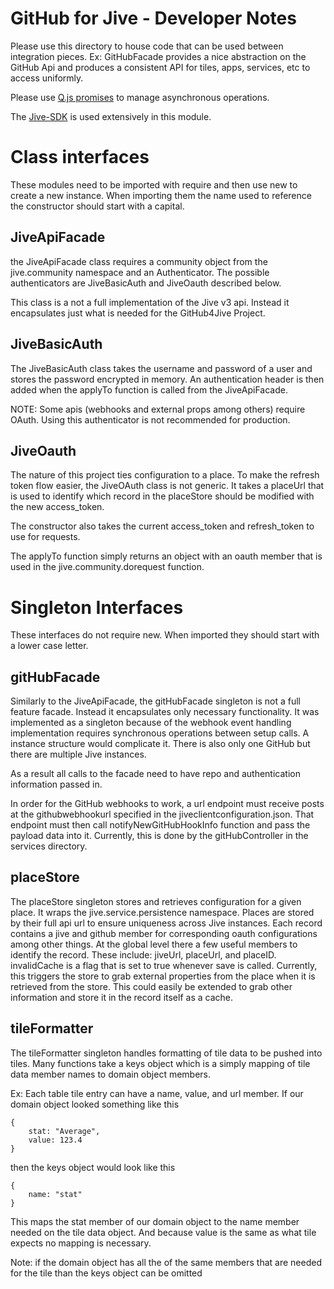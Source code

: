 GitHub for Jive - Developer Notes
=================================

Please use this directory to house code that can be used between integration pieces.
Ex: GitHubFacade provides a nice abstraction on the GitHub Api and produces a consistent
API for tiles, apps, services, etc to access uniformly.

Please use <a href="https://github.com/kriskowal/q">Q.js promises</a> to manage asynchronous operations.

The [Jive-SDK](https://cdn.rawgit.com/jivesoftware/jive-sdk/master/docs/api/module-api.html) is used extensively in this module.

Class interfaces
================

These modules need to be imported with require and then use new to create a new instance.
When importing them the name used to reference the constructor should start with a capital.

JiveApiFacade
-------------

the JiveApiFacade class requires a community object from the jive.community namespace and an 
Authenticator. The possible authenticators are JiveBasicAuth and JiveOauth described below.

This class is a not a full implementation of the Jive v3 api. Instead it encapsulates just what is
needed for the GitHub4Jive Project. 

JiveBasicAuth
-------------

The JiveBasicAuth class takes the username and password of a user and stores the password 
encrypted in memory. An authentication header is then added when the applyTo function is called
from the JiveApiFacade.

NOTE: Some apis (webhooks and external props among others) require OAuth. Using this authenticator
is not recommended for production.

JiveOauth
----------

The nature of this project ties configuration to a place. To make the refresh token flow easier, the
JiveOAuth class is not generic. It takes a placeUrl that is used to identify which record in the placeStore
should be modified with the new access_token. 

The constructor also takes the current access_token and refresh_token to use for requests.

The applyTo function simply returns an object with an oauth member that is used in the jive.community.dorequest
function.

Singleton Interfaces
====================

These interfaces do not require new. When imported they should start with a lower case letter.

gitHubFacade
------------

Similarly to the JiveApiFacade, the gitHubFacade singleton is not a full feature facade. Instead 
it encapsulates only necessary functionality. It was implemented as a singleton because of the webhook
event handling implementation requires synchronous operations between setup calls. A instance structure would
complicate it. There is also only one GitHub but there are multiple Jive instances.

As a result all calls to the facade need to have repo and authentication information passed in.

In order for the GitHub webhooks to work, a url endpoint must receive posts at the githubwebhookurl specified in
the jiveclientconfiguration.json. That endpoint must then call notifyNewGitHubHookInfo function and pass the 
payload data into it. Currently, this is done by the gitHubController in the services directory.


placeStore
-----------

The placeStore singleton stores and retrieves configuration for a given place. It wraps the jive.service.persistence
namespace. Places are stored by their full api url to ensure uniqueness across Jive instances. Each record contains a 
jive and github member for corresponding oauth configurations among other things. At the global level there a few useful
members to identify the record. These include: jiveUrl, placeUrl, and placeID. invalidCache is a flag that is set to true
whenever save is called. Currently, this triggers the store to grab external properties from the place when it is retrieved
from the store. This could easily be extended to grab other information and store it in the record itself as a cache.

tileFormatter
-------------

The tileFormatter singleton handles formatting of tile data to be pushed into tiles. Many functions take a keys object
which is a simply mapping of tile data member names to domain object members. 

Ex: Each table tile entry can have a name, value, and url member. If our domain object looked something like this

    {
        stat: "Average",
        value: 123.4
    }
    
then the keys object would look like this

    {
        name: "stat"
    }
    
This maps the stat member of our domain object to the name member needed on the tile data object. And because value is the same
as what tile expects no mapping is necessary.

Note: if the domain object has all the of the same members that are needed for the tile than the keys object can be omitted